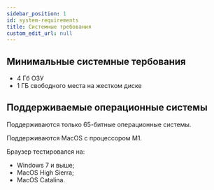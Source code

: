 ```yaml
---
sidebar_position: 1
id: system-requirements
title: Системные требования
custom_edit_url: null
---
```


## Минимальные системные тербования
- 4 Гб ОЗУ
- 1 ГБ свободного места на жестком диске

## Поддерживаемые операционные системы
Поддерживаются только 65-битные операционные системы.

Поддерживаются MacOS с процессором M1.

Браузер тестировался на:

- Windows 7 и выше;
- MacOS High Sierra;
- MacOS Catalina.